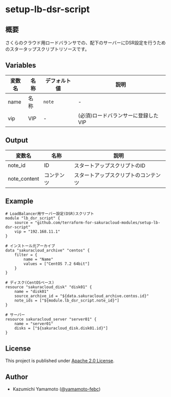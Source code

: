 # setup-lb-dsr-script

## 概要

さくらのクラウド用ロードバランサでの、配下のサーバーにDSR設定を行うためのスタータップスクリプトリソースです。
  
## Variables

| 変数名        | 名称     | デフォルト値 | 説明       | 
|--------------|----------|---------|---------------|
|name          | 名称      | `note`    | - |
|vip           | VIP      | -            | (必須)ロードバランサーに登録したVIP |
  
## Output

| 変数名           | 名称       | 説明       | 
|-----------------|------------|------------|
|note_id          | ID         |  スタートアップスクリプトのID |
|note_content     | コンテンツ   |  スタートアップスクリプトのコンテンツ |

## Example

```main.if:サンプル
# LoadBalancer用サーバー設定(DSR)スクリプト
module "lb_dsr_script" {
    source = "github.com/terraform-for-sakuracloud-modules/setup-lb-dsr-script"
    vip = "192.168.11.1"
}

# インストール元アーカイブ
data "sakuracloud_archive" "centos" {
    filter = {
        name = "Name"
        values = ["CentOS 7.2 64bit"]
    }
}

# ディスク(CentOSベース)
resource "sakuracloud_disk" "disk01" {
    name = "disk01"
    source_archive_id = "${data.sakuracloud_archive.centos.id}"
    note_ids = ["${module.lb_dsr_script.note_id}"]
}

# サーバー
resource sakuracloud_server "server01" {
    name = "server01"
    disks = ["${sakuracloud_disk.disk01.id}"]
}

```

## License

  This project is published under [Apache 2.0 License](LICENSE).

## Author

  * Kazumichi Yamamoto ([@yamamoto-febc](https://github.com/yamamoto-febc))
